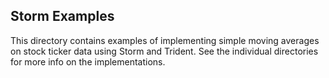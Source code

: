 Storm Examples
--------------

This directory contains examples of implementing simple moving averages on stock ticker data using Storm and Trident. See the individual directories for more info on the implementations.